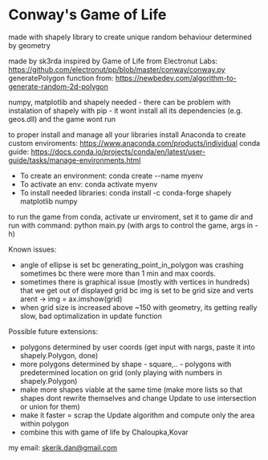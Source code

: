 # Conway's Game of Life

made with shapely library to create unique random behaviour determined by geometry

made by sk3rda
inspired by Game of Life from Electronut Labs: https://github.com/electronut/pp/blob/master/conway/conway.py
generatePolygon function from: https://newbedev.com/algorithm-to-generate-random-2d-polygon

numpy, matplotlib and shapely needed - there can be problem with instalation of shapely with pip - it wont install all its dependencies (e.g. geos.dll) and the game wont run

to proper install and manage all your libraries install Anaconda to create custom enviroments: https://www.anaconda.com/products/individual
conda guide: https://docs.conda.io/projects/conda/en/latest/user-guide/tasks/manage-environments.html

- To create an environment: conda create --name myenv
- To activate an env: conda activate myenv
- To install needed libraries: conda install -c conda-forge shapely matplotlib numpy

to run the game from conda, activate ur enviroment, set it to game dir and run with command: python main.py (with args to control the game, args in -h)


Known issues:

- angle of ellipse is set bc generating_point_in_polygon was crashing sometimes bc there were more than 1 min and max coords.
- sometimes there is graphical issue (mostly with vertices in hundreds) that we get out of displayed grid bc img is set to be grid size and verts arent -> img = ax.imshow(grid)
- when grid size is increased above ~150 with geometry, its getting really slow, bad optimalization in update function


Possible future extensions:

- polygons determined by user coords (get input with nargs, paste it into shapely.Polygon, done)
- more polygons determined by shape - square,.. - polygons with predetermined location on grid (only playing with numbers in shapely.Polygon)
- make more shapes viable at the same time (make more lists so that shapes dont rewrite themselves and change Update to use intersection or union for them)
- make it faster = scrap the Update algorithm and compute only the area within polygon
- combine this with game of life by Chaloupka,Kovar

my email: skerik.dan@gmail.com
